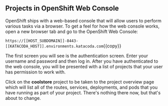 ## Projects in OpenShift Web Console
OpenShift ships with a web-based console that will allow users to
perform various tasks via a browser. To get a feel for how the web console
works, open a new browser tab and go to the OpenShift Web Console:

`https://[[HOST_SUBDOMAIN]]-8443-[[KATACODA_HOST]].environments.katacoda.com`{{copy}}

The first screen you will see is the authentication screen. Enter your username and password and 
then log in. After you have authenticated to the web console, you will be presented with a
list of projects that your user has permission to work with.

Click on the **coolstore** project to be taken to the project overview page
which will list all of the routes, services, deployments, and pods that you have
running as part of your project. There's nothing there now, but that's about to
change.